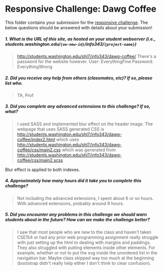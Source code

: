 # Responsive Challenge: Dawg Coffee

This folder contains your submission for the [responsive challenge](http://faculty.washington.edu/mikefree/info343/#/challenges/responsive). The below questions should be answered with details about your submission!

##### 1. What is the URL of this site, as hosted on your student webserver (i.e., students.washington.edu/<code>{uw-new-id}</code>/info343/<code>{project-name}</code>) #####
> http://students.washington.edu/shl7/info343/dawg-coffee/
There's a password for the website however.
User: EverythingFine
Password: EverythingWrong

##### 2. Did you receive any help from others (classmates, etc)? If so, please list who. #####
> TA, Prof

##### 3. Did you complete any advanced extensions to this challenge? If so, what? #####
> I used SASS and implemented blur effect on the header image. 
The webpage that uses SASS generated CSS is 
http://students.washington.edu/shl7/info343/dawg-coffee/index2.html
which uses
http://students.washington.edu/shl7/info343/dawg-coffee/css/main2.css
which was generated from
http://students.washington.edu/shl7/info343/dawg-coffee/css/main2.scss

Blur effect is applied to both indexes.

##### 4. Approximately how many hours did it take you to complete this challenge? #####
> Not including the advanced extensions, I spent about 6 or so hours. With advanced extensions, probably around 9 hours.

##### 5. Did you encounter any problems in this challenge we should warn students about in the future? How can we make the challenge better? #####
> I saw that most people who are new to the class and haven't taken CSE154 or had any prior web programming assignment really struggle with just setting up the html to dealing with margins and paddings. They also struggled with putting elements inside other elements. For example, whether or not to put the svg inside the unordered list in the navigation bar. Maybe class skipped way too much at the beginning (bootstrap didn't really help either I don't think to clear confusion).

